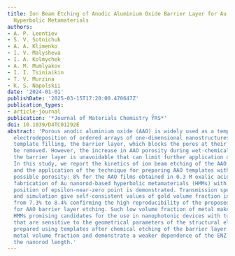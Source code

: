```yaml
---
title: Ion Beam Etching of Anodic Aluminium Oxide Barrier Layer for Au Nanorod-Based
  Hyperbolic Metamaterials
authors:
- A. P. Leontiev
- S. V. Sotnichuk
- A. A. Klimenko
- I. V. Malysheva
- I. A. Kolmychek
- A. M. Mumlyakov
- I. I. Tsiniaikin
- T. V. Murzina
- K. S. Napolskii
date: '2024-01-01'
publishDate: '2025-03-15T17:20:00.470647Z'
publication_types:
- article-journal
publication: '*Journal of Materials Chemistry Y̏RS*'
doi: 10.1039/D4TC01292E
abstract: 'Porous anodic aluminium oxide (AAO) is widely used as a template for the
  electrodeposition of ordered arrays of one-dimensional nanostructures. Prior to
  template filling, the barrier layer, which blocks the pores at their bases, should
  be removed. However, the increase in AAO porosity during wet-chemical etching of
  the barrier layer is unavoidable that can limit further application of the templates.
  In this study, we report the kinetics of ion beam etching of the AAO barrier layer
  and the application of the technique for preparing AAO templates with the lowest
  possible porosity: 8% for the AAO films obtained in 0.3 M oxalic acid at 40 V. The
  fabrication of Au nanorod-based hyperbolic metamaterials (HMMs) with a certain spectral
  position of epsilon-near-zero point is demonstrated. Transmission spectra measurement
  and simulation give self-consistent values of gold volume fraction in the range
  from 7.3% to 8.4% confirming the high reproducibility of the proposed technique
  for AAO barrier layer etching. Such low volume fraction of metal makes Au nanorod-based
  HMMs promising candidates for the use in nanophotonic devices with tunable properties
  that are sensitive to the geometrical parameters of the structural elements. HMMs
  prepared using templates after chemical etching of the barrier layer possess a higher
  metal volume fraction and demonstrate a weaker dependence of the ENZ position on
  the nanorod length.'
---
```

